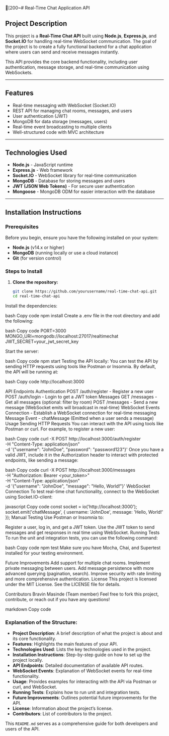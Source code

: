 [200~# Real-Time Chat Application API

## Project Description
This project is a **Real-Time Chat API** built using **Node.js**, **Express.js**, and **Socket.IO** for handling real-time WebSocket communication. The goal of the project is to create a fully functional backend for a chat application where users can send and receive messages instantly.

This API provides the core backend functionality, including user authentication, message storage, and real-time communication using WebSockets.

---

## Features
- Real-time messaging with WebSocket (Socket.IO)
- REST API for managing chat rooms, messages, and users
- User authentication (JWT)
- MongoDB for data storage (messages, users)
- Real-time event broadcasting to multiple clients
- Well-structured code with MVC architecture

---

## Technologies Used
- **Node.js** - JavaScript runtime
- **Express.js** - Web framework
- **Socket.IO** - WebSocket library for real-time communication
- **MongoDB** - Database for storing messages and users
- **JWT (JSON Web Tokens)** - For secure user authentication
- **Mongoose** - MongoDB ODM for easier interaction with the database

---

## Installation Instructions

### Prerequisites
Before you begin, ensure you have the following installed on your system:
- **Node.js** (v14.x or higher)
- **MongoDB** (running locally or use a cloud instance)
- **Git** (for version control)

### Steps to Install
1. **Clone the repository:**
   ```bash
   git clone https://github.com/yourusername/real-time-chat-api.git
   cd real-time-chat-api

Install the dependencies:

bash
Copy code
npm install
Create a .env file in the root directory and add the following:

bash
Copy code
PORT=3000
MONGO_URI=mongodb://localhost:27017/realtimechat
JWT_SECRET=your_jwt_secret_key

Start the server:

bash
Copy code
npm start
Testing the API locally: You can test the API by sending HTTP requests using tools like Postman or Insomnia. By default, the API will be running at:

bash
Copy code
http://localhost:3000

API Endpoints
Authentication
POST /auth/register - Register a new user
POST /auth/login - Login to get a JWT token
Messages
GET /messages - Get all messages (optional: filter by room)
POST /messages - Send a new message (WebSocket emits will broadcast in real-time)
WebSocket Events
Connection - Establish a WebSocket connection for real-time messaging
Message Event - chatMessage (Emitted when a user sends a message)
Usage
Sending HTTP Requests
You can interact with the API using tools like Postman or curl. For example, to register a new user:

bash
Copy code
curl -X POST http://localhost:3000/auth/register \
  -H "Content-Type: application/json" \
  -d '{"username": "JohnDoe", "password": "password123"}'
Once you have a valid JWT, include it in the Authorization header to interact with protected endpoints, like sending a message:

bash
Copy code
curl -X POST http://localhost:3000/messages \
  -H "Authorization: Bearer <your_token>" \
  -H "Content-Type: application/json" \
  -d '{"username": "JohnDoe", "message": "Hello, World!"}'
WebSocket Connection
To test real-time chat functionality, connect to the WebSocket using Socket.IO-client:

javascript
Copy code
const socket = io('http://localhost:3000');
socket.emit('chatMessage', { username: 'JohnDoe', message: 'Hello, World!' });
Manual Testing
Use Postman or Insomnia to:

Register a user, log in, and get a JWT token.
Use the JWT token to send messages and get responses in real time using WebSocket.
Running Tests
To run the unit and integration tests, you can use the following command:

bash
Copy code
npm test
Make sure you have Mocha, Chai, and Supertest installed for your testing environment.

Future Improvements
Add support for multiple chat rooms.
Implement private messaging between users.
Add message persistence with more advanced querying (pagination, search).
Improve security with rate limiting and more comprehensive authentication.
License
This project is licensed under the MIT License. See the LICENSE file for details.

Contributors
Bravin Masinde (Team member)
Feel free to fork this project, contribute, or reach out if you have any questions!

markdown
Copy code

### Explanation of the Structure:
- **Project Description**: A brief description of what the project is about and its core functionality.
- **Features**: Highlights the main features of your API.
- **Technologies Used**: Lists the key technologies used in the project.
- **Installation Instructions**: Step-by-step guide on how to set up the project locally.
- **API Endpoints**: Detailed documentation of available API routes.
- **WebSocket Events**: Explanation of WebSocket events for real-time functionality.
- **Usage**: Provides examples for interacting with the API via Postman or curl, and WebSocket.
- **Running Tests**: Explains how to run unit and integration tests.
- **Future Improvements**: Outlines potential future improvements for the API.
- **License**: Information about the project’s license.
- **Contributors**: List of contributors to the project.

This `README.md` serves as a comprehensive guide for both developers and users of the API. 

